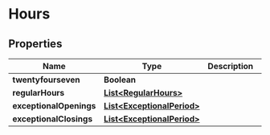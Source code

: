 

# Hours


## Properties

| Name | Type | Description | Notes |
|------------ | ------------- | ------------- | -------------|
|**twentyfourseven** | **Boolean** |  |  |
|**regularHours** | [**List&lt;RegularHours&gt;**](RegularHours.md) |  |  [optional] |
|**exceptionalOpenings** | [**List&lt;ExceptionalPeriod&gt;**](ExceptionalPeriod.md) |  |  [optional] |
|**exceptionalClosings** | [**List&lt;ExceptionalPeriod&gt;**](ExceptionalPeriod.md) |  |  [optional] |



